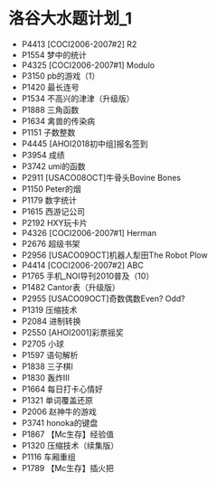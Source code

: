 # 洛谷大水题计划_1

* P4413 [COCI2006-2007#2] R2
* P1554 梦中的统计
* P4325 [COCI2006-2007#1] Modulo
* P3150 pb的游戏（1）
* P1420 最长连号
* P1534 不高兴的津津（升级版）
* P1888 三角函数
* P1634 禽兽的传染病
* P1151 子数整数
* P4445 [AHOI2018初中组]报名签到
* P3954 成绩
* P3742 umi的函数
* P2911 [USACO08OCT]牛骨头Bovine Bones
* P1150 Peter的烟
* P1179 数字统计
* P1615 西游记公司
* P2192 HXY玩卡片
* P4326 [COCI2006-2007#1] Herman
* P2676 超级书架
* P2956 [USACO09OCT]机器人犁田The Robot Plow
* P4414 [COCI2006-2007#2] ABC
* P1765 手机_NOI导刊2010普及（10）
* P1482 Cantor表（升级版）
* P2955 [USACO09OCT]奇数偶数Even? Odd?
* P1319 压缩技术
* P2084 进制转换
* P2550 [AHOI2001]彩票摇奖
* P2705 小球
* P1597 语句解析
* P1838 三子棋I
* P1830 轰炸III
* P1664 每日打卡心情好
* P1321 单词覆盖还原
* P2006 赵神牛的游戏
* P3741 honoka的键盘
* P1867 【Mc生存】经验值
* P1320 压缩技术（续集版）
* P1116 车厢重组
* P1789 【Mc生存】插火把
